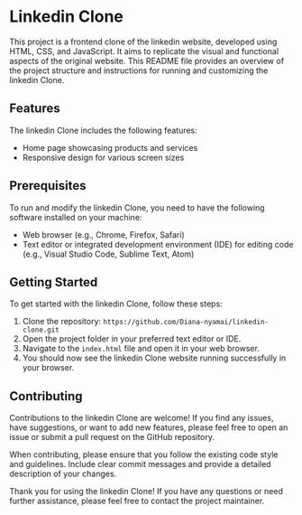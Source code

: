# Linkedin Clone 

This project is a frontend clone of the linkedin website, developed using HTML, CSS, and JavaScript. It aims to replicate the visual and functional aspects of the original website. This README file provides an overview of the project structure and instructions for running and customizing the linkedin Clone.

## Features

The linkedin Clone includes the following features:

- Home page showcasing products and services
- Responsive design for various screen sizes

## Prerequisites

To run and modify the linkedin Clone, you need to have the following software installed on your machine:

- Web browser (e.g., Chrome, Firefox, Safari)
- Text editor or integrated development environment (IDE) for editing code (e.g., Visual Studio Code, Sublime Text, Atom)

## Getting Started

To get started with the linkedin Clone, follow these steps:

1. Clone the repository:
   `https://github.com/Diana-nyamai/linkedin-clone.git`
2. Open the project folder in your preferred text editor or IDE.
3. Navigate to the `index.html` file and open it in your web browser.
4. You should now see the linkedin Clone website running successfully in your browser.

## Contributing

Contributions to the linkedin Clone are welcome! If you find any issues, have suggestions, or want to add new features, please feel free to open an issue or submit a pull request on the GitHub repository.

When contributing, please ensure that you follow the existing code style and guidelines. Include clear commit messages and provide a detailed description of your changes.


Thank you for using the linkedin Clone! If you have any questions or need further assistance, please feel free to contact the project maintainer.

